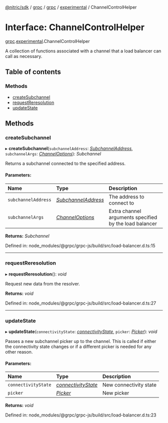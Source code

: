 [@nitric/sdk](../README.md) / [grpc](../modules/grpc.md) / [grpc](../modules/grpc.grpc-1.md) / [experimental](../modules/grpc.grpc-1.experimental.md) / ChannelControlHelper

# Interface: ChannelControlHelper

[grpc](../modules/grpc.grpc-1.md).[experimental](../modules/grpc.grpc-1.experimental.md).ChannelControlHelper

A collection of functions associated with a channel that a load balancer
can call as necessary.

## Table of contents

### Methods

- [createSubchannel](grpc.grpc-1.experimental.channelcontrolhelper.md#createsubchannel)
- [requestReresolution](grpc.grpc-1.experimental.channelcontrolhelper.md#requestreresolution)
- [updateState](grpc.grpc-1.experimental.channelcontrolhelper.md#updatestate)

## Methods

### createSubchannel

▸ **createSubchannel**(`subchannelAddress`: [*SubchannelAddress*](../modules/grpc.grpc-1.experimental.md#subchanneladdress), `subchannelArgs`: [*ChannelOptions*](grpc.grpc-1.channeloptions.md)): *Subchannel*

Returns a subchannel connected to the specified address.

#### Parameters:

Name | Type | Description |
:------ | :------ | :------ |
`subchannelAddress` | [*SubchannelAddress*](../modules/grpc.grpc-1.experimental.md#subchanneladdress) | The address to connect to   |
`subchannelArgs` | [*ChannelOptions*](grpc.grpc-1.channeloptions.md) | Extra channel arguments specified by the load balancer    |

**Returns:** *Subchannel*

Defined in: node_modules/@grpc/grpc-js/build/src/load-balancer.d.ts:15

___

### requestReresolution

▸ **requestReresolution**(): *void*

Request new data from the resolver.

**Returns:** *void*

Defined in: node_modules/@grpc/grpc-js/build/src/load-balancer.d.ts:27

___

### updateState

▸ **updateState**(`connectivityState`: [*connectivityState*](../enums/grpc.grpc-1.connectivitystate.md), `picker`: [*Picker*](grpc.grpc-1.experimental.picker.md)): *void*

Passes a new subchannel picker up to the channel. This is called if either
the connectivity state changes or if a different picker is needed for any
other reason.

#### Parameters:

Name | Type | Description |
:------ | :------ | :------ |
`connectivityState` | [*connectivityState*](../enums/grpc.grpc-1.connectivitystate.md) | New connectivity state   |
`picker` | [*Picker*](grpc.grpc-1.experimental.picker.md) | New picker    |

**Returns:** *void*

Defined in: node_modules/@grpc/grpc-js/build/src/load-balancer.d.ts:23
